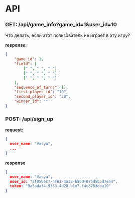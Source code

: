 # API

### GET: /api/game_info?game_id=1&user_id=10
Что делать, если этот пользователь не играет в эту игру?

**response:**
```json
{
    "game_id": 1,
    "field": [
        [" ", " ", " "],
        [" ", " ", " "],
        [" ", " ", " "]
    ],
    "sequence_of_turns": [],
    "first_player_id": "10",
    "second_player_id": "20",
    "winner_id": ""
}
```

### POST: /api/sign_up
**request:**
```json
{
  user_name: "Vasya",
  ...
}
```

**response**
```json
{
  user_name: "Vasya",
  user_id: "af056ec7-4f62-4a38-b860-076d5b5d7ea4",
  token: "9a5adaf4-9353-4d28-b1e7-f4c8753dea10"
}
```
